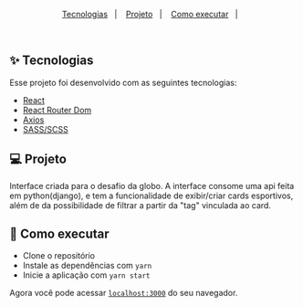
<p align="center">
  <a href="#-tecnologias">Tecnologias</a>&nbsp;&nbsp;&nbsp;|&nbsp;&nbsp;&nbsp;
  <a href="#-projeto">Projeto</a>&nbsp;&nbsp;&nbsp;|&nbsp;&nbsp;&nbsp;
  <a href="#-como-executar">Como executar</a>&nbsp;&nbsp;&nbsp;|&nbsp;&nbsp;&nbsp;
</p>


<br>

## ✨ Tecnologias

Esse projeto foi desenvolvido com as seguintes tecnologias:

- [React](https://reactjs.org)
- [React Router Dom](https://www.npmjs.com/package/react-router-dom)
- [Axios](https://www.npmjs.com/package/axios) 
- [SASS/SCSS](https://www.npmjs.com/package/sass)

## 💻 Projeto

Interface criada para o desafio da globo.
A interface consome uma api feita em python(django), e tem a funcionalidade de exibir/criar cards esportivos, além de da possibilidade de filtrar
a partir da "tag" vinculada ao card.

## 🚀 Como executar

- Clone o repositório
- Instale as dependências com `yarn`
- Inicie a aplicação com `yarn start`

Agora você pode acessar [`localhost:3000`](http://localhost:3000) do seu navegador.

